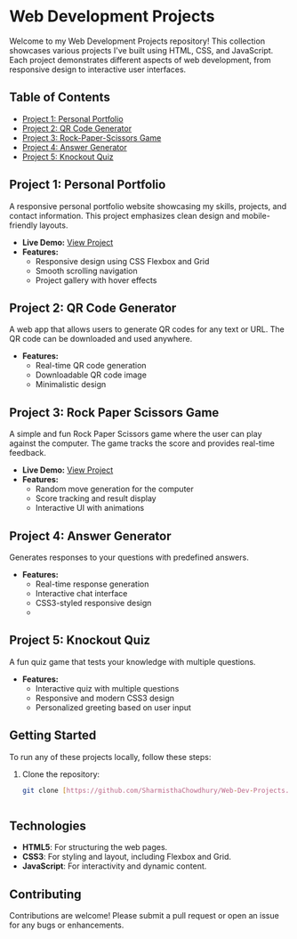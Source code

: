 # Web Development Projects

Welcome to my Web Development Projects repository! This collection showcases various projects I've built using HTML, CSS, and JavaScript. Each project demonstrates different aspects of web development, from responsive design to interactive user interfaces.

## Table of Contents

- [Project 1: Personal Portfolio](#project-1-personal-portfolio)
- [Project 2: QR Code Generator](#project-3=2-qr-code-generator)
- [Project 3: Rock-Paper-Scissors Game](#project-3-Rock-Paper-Scissors-Game)
- [Project 4: Answer Generator](#project-4-Answer-Generator)
- [Project 5: Knockout Quiz](#project-5-Knockout-Quiz)

## Project 1: Personal Portfolio

A responsive personal portfolio website showcasing my skills, projects, and contact information. This project emphasizes clean design and mobile-friendly layouts.

- **Live Demo:** [View Project](https://sharmisthachowdhury.github.io/PORTFOLIO/) 
- **Features:** 
  - Responsive design using CSS Flexbox and Grid
  - Smooth scrolling navigation
  - Project gallery with hover effects


## Project 2: QR Code Generator

A web app that allows users to generate QR codes for any text or URL. The QR code can be downloaded and used anywhere.

- **Features:** 
  - Real-time QR code generation
  - Downloadable QR code image
  - Minimalistic design

## Project 3: Rock Paper Scissors Game

A simple and fun Rock Paper Scissors game where the user can play against the computer. The game tracks the score and provides real-time feedback.

- **Live Demo:** [View Project](https://sharmisthachowdhury.github.io/Rock-Paper-Scissor-Game/)
- **Features:** 
  - Random move generation for the computer
  - Score tracking and result display
  - Interactive UI with animations
    
## Project 4: Answer Generator
Generates responses to your questions with predefined answers.
- **Features:** 
  - Real-time response generation
  - Interactive chat interface
  - CSS3-styled responsive design
  - 
## Project 5: Knockout Quiz
A fun quiz game that tests your knowledge with multiple questions.
- **Features:** 
  - Interactive quiz with multiple questions
  - Responsive and modern CSS3 design
  - Personalized greeting based on user input

## Getting Started

To run any of these projects locally, follow these steps:  

1. Clone the repository:
   ```bash
   git clone [https://github.com/SharmisthaChowdhury/Web-Dev-Projects.git]



## Technologies
- **HTML5**: For structuring the web pages.
- **CSS3**: For styling and layout, including Flexbox and Grid.
- **JavaScript**: For interactivity and dynamic content.

## Contributing
Contributions are welcome! Please submit a pull request or open an issue for any bugs or enhancements.
